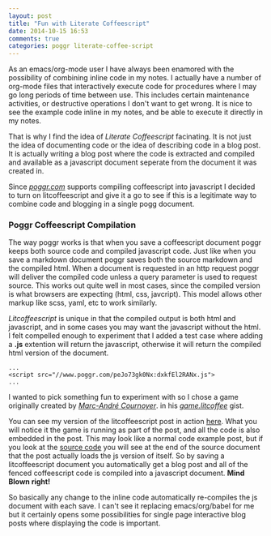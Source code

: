 ```yaml
---
layout: post
title: "Fun with Literate Coffeescript"
date: 2014-10-15 16:53
comments: true
categories: poggr literate-coffee-script
---
```


As an emacs/org-mode user I have always been enamored with the possibility of combining inline code in my notes. I actually have a number of org-mode files that interactively execute code for procedures where I may go long periods of time between use. This includes certain maintenance activities, or destructive operations I don't want to get wrong. It is nice to see the example code inline in my notes, and be able to execute it directly in my notes. 

That is why I find the idea of _Literate Coffeescript_ facinating. It is not just the idea of documenting code or the idea of describing code in a blog post. It is actually writing a blog post where the code is extracted and compiled and available as a javascript document seperate from the document it was created in.

Since _[poggr.com](//www.poggr.com)_ supports compiling coffeescript into javascript  I decided to turn on litcoffeescript and give it a go to see if this is a legitimate way to combine code and blogging in a single pogg document.

### Poggr Coffeescript Compilation 
The way poggr works is that when you save a coffeescript document poggr keeps both source code and compiled javascript code. Just like when you save a markdown document poggr saves both the source markdown and the compiled html. When a document is requested in an http request poggr will deliver the compiled code unless a query parameter is used to request source. This works out quite well in most cases, since the compiled version is what browsers are expecting (html, css, javcript). This model allows other markup like scss, yaml, etc to work similarly.

_Litcoffeescript_ is unique in that the compiled output is both html and javascript, and in some cases you may want the javascript without the html. I felt compelled enough to experiment that I added a test case where adding a __.js__ extention will return the javascript, otherwise it will return the compiled html version of the document.

```
...
<script src="//www.poggr.com/peJo73gk0Nx:dxkfEl2RANx.js">
...
```

I wanted to pick something fun to experiment with so I chose a game originally created by _[Marc-André Cournoyer](https://gist.github.com/macournoyer)_.
in his _[game.litcoffee](https://gist.github.com/macournoyer/7357908)_ gist.

You can see my version of the  litcoffeescript post in action [here](http://goddip.poggr.com/peJo73gk0Nx:dxkfEl2RANx). What you will notice it the game is running as part of the post, and all the code is also embedded in the post. This may look like a normal code example post, but if you look at the [source code](//source.poggr.com/peJo73gk0Nx:dxkfEl2RANx) you will see at the end of the source document that the post actually loads the js version of itself. So by saving a litcoffeescript document you automatically get a blog post and all of the fenced  coffeescript code is compiled into a javascript document.  __Mind Blown right!__


So basically any change to the inline code automatically re-compiles the js document with each save. I can't see it replacing emacs/org/babel for me but it certainly opens some possibilities for single page interactive blog posts where displaying the code is important.